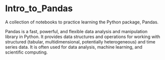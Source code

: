 # Intro_to_Pandas
A collection of notebooks to practice learning the Python package, Pandas.

Pandas is a fast, powerful, and flexible data analysis and manipulation library in Python. It provides data structures and operations for working with structured (tabular, multidimensional, potentially heterogeneous) and time series data. It is often used for data analysis, machine learning, and scientific computing.
